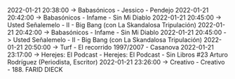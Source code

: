 2022-01-21 20:38:00 -> Babasónicos - Jessico - Pendejo
2022-01-21 20:42:00 -> Babasónicos - Infame - Sin Mi Diablo
2022-01-21 20:45:00 -> Usted Señalemelo - II - Big Bang (con La Skandalosa Tripulación)
2022-01-21 20:42:00 -> Babasónicos - Infame - Sin Mi Diablo
2022-01-21 20:45:00 -> Usted Señalemelo - II - Big Bang (con La Skandalosa Tripulación)
2022-01-21 20:50:00 -> Turf - El recorrido 1997/2007 - Casanova
2022-01-21 23:17:00 -> Herejes: El Podcast - Herejes: El Podcast - Sin Libros #23 Arturo Rodríguez (Periodista, Escritor)
2022-01-21 23:26:00 -> Creativo - Creativo - 188. FARID DIECK
